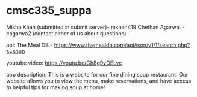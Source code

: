 # cmsc335_suppa
Misha Khan (submitted in submit server)- mkhan419
Chethan Agarwal - cagarwa2
(contact either of us about questions)

api: The Meal DB - https://www.themealdb.com/api/json/v1/1/search.php?s=soup

youtube video: https://youtu.be/Gh8g9vOELvc

app description: This is a website for our fine dining soup restaurant. Our website allows you to view the menu, make reservations, and have access to helpful tips for making soup at home!
